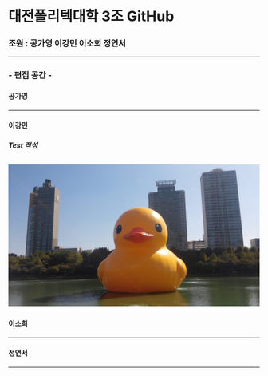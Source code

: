 # 대전폴리텍대학 3조 GitHub
### 조원 : 공가영 이강민 이소희 정연서
---
### - 편집 공간 -
#### 공가영
---
#### 이강민
##### Test 작성
![러버덕](./img/RubberDuck.jpg)
---
#### 이소희
---
#### 정연서
---
